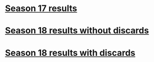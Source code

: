 # [Season 17 results](http://htmlpreview.github.io/?https://github.com/PHPirates/AFR-scoring/blob/master/AFRS17.htm)

# [Season 18 results without discards](http://htmlpreview.github.io/?https://github.com/PHPirates/AFR-scoring/blob/master/AFRS18.htm)

# [Season 18 results with discards](http://htmlpreview.github.io/?https://github.com/PHPirates/AFR-scoring/blob/master/AFRS18_discards.htm)
